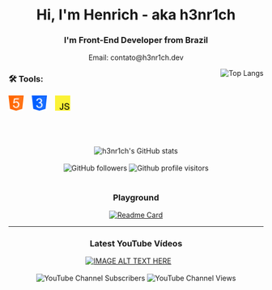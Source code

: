 <!--
Thanks for the README stats: 
https://github.com/anuraghazra/github-readme-stats
https://shields.io/
-->

<h1 align="center">Hi, I'm Henrich - aka h3nr1ch</h1>
<h3 align="center">I'm Front-End Developer from Brazil</h3>
<p align="center">Email: contato@h3nr1ch.dev</p>

<div>
  <img align="right" src="https://github-readme-stats.vercel.app/api/top-langs/?username=h3nr1ch&amp;layout=compact&amp;bg_color=555555&amp;title_color=ffffff&amp;text_color=ffffff&amp;icon_color=000000&amp;border_color=000000" alt="Top Langs"></a>
</div>

<div align="left">
  <h3>🛠️ Tools:</h3>
  <img src="https://github.com/h3nr1ch/h3nr1ch/blob/main/images/html5icon.png" alt="HTML5 Icon" height="30px">&nbsp;&nbsp;&nbsp;
  <img src="https://github.com/h3nr1ch/h3nr1ch/blob/main/images/cssicon.png" alt="CSS Icon" height="30px">&nbsp;&nbsp;&nbsp;
  <img src="https://github.com/h3nr1ch/h3nr1ch/blob/main/images/javascripticon.png" alt="JavaScript Icon" height="30px">&nbsp;&nbsp;&nbsp;
</div>

<br>

<br>

<br>

<br>

<div align="center">
  <img src="https://github-readme-stats.vercel.app/api?username=h3nr1ch&amp;show_icons=true&amp;count_private=true&amp;bg_color=555555&amp;title_color=ffffff&amp;text_color=ffffff&amp;icon_color=000000&amp;border_color=000000" alt="h3nr1ch&#39;s GitHub stats">
</div>

<br>

<div align="center">
  <img src="https://img.shields.io/github/followers/h3nr1ch?color=black&amp;style=for-the-badge" alt="GitHub followers">
  <img src="https://komarev.com/ghpvc/?username=h3nr1ch&amp;color=000000&amp;style=for-the-badge" alt="Github profile visitors">
</div>

<br>

<div align="center">
  <h3>Playground</h3>
  <p>
    <a href="https://github.com/h3nr1ch/vanilla-projects"><img src="https://github-readme-stats.vercel.app/api/pin/?username=h3nr1ch&amp;repo=vanilla-projects&bg_color=555555&amp;title_color=ffffff&amp;text_color=ffffff&amp;icon_color=000000&amp;border_color=000000" alt="Readme Card"></a>
  </p>
</div>
  
<hr>

<h3 align="center">Latest YouTube Vídeos</h3>
<div align="center">
  <a style="margin-right: 30px;" href="https://www.youtube.com/watch?v=wqJZFIsUN_A"><img src="http://img.youtube.com/vi/wqJZFIsUN_A/hqdefault.jpg" 
alt="IMAGE ALT TEXT HERE" width="240" height="180" /></a>
</div>

<br>

<div align="center">
  <img src="https://img.shields.io/youtube/channel/subscribers/UC2eV008H4cFNUXpLCemEqdQ?color=black&amp;style=for-the-badge" alt="YouTube Channel Subscribers">
  <img src="https://img.shields.io/youtube/channel/views/UC2eV008H4cFNUXpLCemEqdQ?color=black&amp;style=for-the-badge" alt="YouTube Channel Views">
</div>
